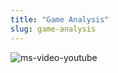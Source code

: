 ```yaml
---
title: "Game Analysis"
slug: game-analysis
---
```


![ms-video-youtube](https://www.youtube.com/watch?v=vmFvZwFvWBo)